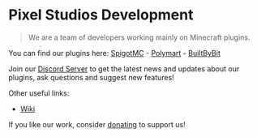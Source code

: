 # Pixel Studios Development
> We are a team of developers working mainly on Minecraft plugins.

You can find our plugins here: [SpigotMC](https://www.spigotmc.org/resources/authors/1173446/) - [Polymart](https://polymart.org/u/8600) - [BuiltByBit](https://builtbybit.com/members/314827/)

Join our [Discord Server](https://discord.gg/ehjkwp5Fn4) to get the latest news and updates about our plugins, ask questions and suggest new features!

Other useful links:
- [Wiki](https://pixelstudiosdev.github.io)

If you like our work, consider [donating](https://bit.ly/3NkPD7k) to support us!
